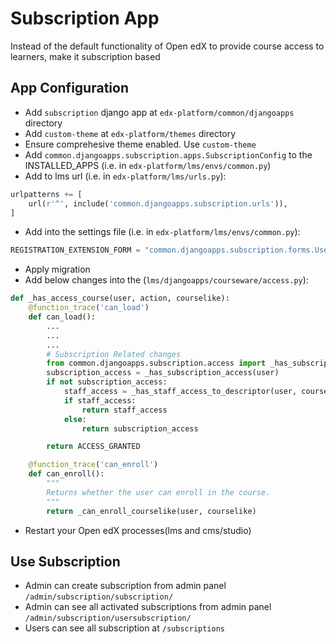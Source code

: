 # Subscription App

Instead of the default functionality of Open edX to provide course access to learners, make it subscription based

## App Configuration
* Add `subscription` django app at `edx-platform/common/djangoapps` directory
* Add `custom-theme` at `edx-platform/themes` directory
* Ensure comprehesive theme enabled. Use `custom-theme`
* Add `common.djangoapps.subscription.apps.SubscriptionConfig` to the INSTALLED_APPS (i.e. in `edx-platform/lms/envs/common.py`)
* Add to lms url (i.e. in `edx-platform/lms/urls.py`): 
```python
urlpatterns += [
    url(r'^', include('common.djangoapps.subscription.urls')),
]
```
* Add into the settings file (i.e. in `edx-platform/lms/envs/common.py`): 
```python
REGISTRATION_EXTENSION_FORM = "common.djangoapps.subscription.forms.UserInfoForm"
```
* Apply migration
* Add below changes into the (`lms/djangoapps/courseware/access.py`): 
```python
def _has_access_course(user, action, courselike):
    @function_trace('can_load')
    def can_load():
        ...
        ...
        ...
        # Subscription Related changes
        from common.djangoapps.subscription.access import _has_subscription_access
        subscription_access = _has_subscription_access(user)
        if not subscription_access:
            staff_access = _has_staff_access_to_descriptor(user, courselike, courselike.id)
            if staff_access:
                return staff_access
            else:
                return subscription_access

        return ACCESS_GRANTED

    @function_trace('can_enroll')
    def can_enroll():
        """
        Returns whether the user can enroll in the course.
        """
        return _can_enroll_courselike(user, courselike)
```
* Restart your Open edX processes(lms and cms/studio)

## Use Subscription
* Admin can create subscription from admin panel `/admin/subscription/subscription/`
* Admin can see all activated subscriptions from admin panel `/admin/subscription/usersubscription/`
* Users can see all subscription at `/subscriptions`
